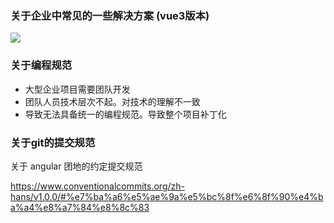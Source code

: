 ### 关于企业中常见的一些解决方案 (vue3版本)

![](../../../../Downloads/map.png)

 ### 关于编程规范

- 大型企业项目需要团队开发
- 团队人员技术层次不起。对技术的理解不一致
- 导致无法具备统一的编程规范。导致整个项目补丁化


### 关于git的提交规范

关于 angular 团地的约定提交规范

https://www.conventionalcommits.org/zh-hans/v1.0.0/#%e7%ba%a6%e5%ae%9a%e5%bc%8f%e6%8f%90%e4%ba%a4%e8%a7%84%e8%8c%83
